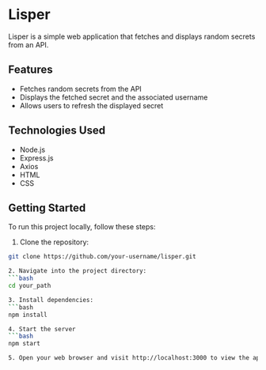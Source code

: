 # Lisper

Lisper is a simple web application that fetches and displays random secrets from an API.

## Features

- Fetches random secrets from the API
- Displays the fetched secret and the associated username
- Allows users to refresh the displayed secret

## Technologies Used

- Node.js
- Express.js
- Axios
- HTML
- CSS

## Getting Started

To run this project locally, follow these steps:

1. Clone the repository:

```bash
git clone https://github.com/your-username/lisper.git

2. Navigate into the project directory:
```bash
cd your_path

3. Install dependencies:
```bash
npm install

4. Start the server
```bash
npm start

5. Open your web browser and visit http://localhost:3000 to view the application.



